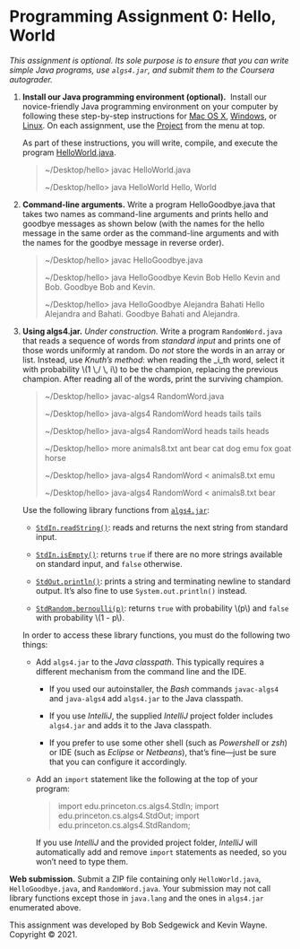 # Programming Assignment 0: Hello, World

_This assignment is optional. Its sole purpose is to ensure that you can write simple Java programs, use `algs4.jar`, and submit them to the Coursera autograder._

1.  **Install our Java programming environment (optional).**  Install our novice-friendly Java programming environment on your computer by following these step-by-step instructions for [Mac OS X](http://lift.cs.princeton.edu/java/mac), [Windows](http://lift.cs.princeton.edu/java/windows), or [Linux](http://lift.cs.princeton.edu/java/linux). On each assignment, use the [Project](hello.zip) from the menu at top.

    As part of these instructions, you will write, compile, and execute the program [HelloWorld.java](https://introcs.cs.princeton.edu/11hello/HelloWorld.java.html).

    > ~/Desktop/hello> javac HelloWorld.java
    >
    > ~/Desktop/hello> java HelloWorld
    > Hello, World



2.  **Command-line arguments.** Write a program HelloGoodbye.java that takes two names as command-line arguments and prints hello and goodbye messages as shown below (with the names for the hello message in the same order as the command-line arguments and with the names for the goodbye message in reverse order).

    > ~/Desktop/hello> javac HelloGoodbye.java
    >
    > ~/Desktop/hello> java HelloGoodbye Kevin Bob
    > Hello Kevin and Bob.
    > Goodbye Bob and Kevin.
    >
    > ~/Desktop/hello> java HelloGoodbye Alejandra Bahati
    > Hello Alejandra and Bahati.
    > Goodbye Bahati and Alejandra.



3.  **Using algs4.jar.** _Under construction._ Write a program `RandomWord.java` that reads a sequence of words from _standard input_ and prints one of those words uniformly at random. Do _not_ store the words in an array or list. Instead, use _Knuth’s method_: when reading the _i_th word, select it with probability \\(1 \\,/ \\, i\\) to be the champion, replacing the previous champion. After reading all of the words, print the surviving champion.

    > ~/Desktop/hello> javac-algs4 RandomWord.java
    >
    > ~/Desktop/hello> java-algs4 RandomWord
    > heads tails
    > tails
    >
    > ~/Desktop/hello> java-algs4 RandomWord
    > heads tails
    > heads
    >
    > ~/Desktop/hello> more animals8.txt
    > ant bear cat dog
    > emu fox goat horse
    >
    > ~/Desktop/hello> java-algs4 RandomWord < animals8.txt
    > emu
    >
    > ~/Desktop/hello> java-algs4 RandomWord < animals8.txt
    > bear

    Use the following library functions from [`algs4.jar`](https://algs4.cs.princeton.edu/code/algs4.jar):

    *   [`StdIn.readString()`](https://algs4.cs.princeton.edu/code/javadoc/edu/princeton/cs/algs4/StdIn.html#readString--): reads and returns the next string from standard input.

    *   [`StdIn.isEmpty()`](https://algs4.cs.princeton.edu/code/javadoc/edu/princeton/cs/algs4/StdIn.html#isEmpty--): returns `true` if there are no more strings available on standard input, and `false` otherwise.

    *   [`StdOut.println()`](https://algs4.cs.princeton.edu/code/javadoc/edu/princeton/cs/algs4/StdOut.html#println--): prints a string and terminating newline to standard output. It’s also fine to use `System.out.println()` instead.

    *   [`StdRandom.bernoulli(p)`](https://algs4.cs.princeton.edu/code/javadoc/edu/princeton/cs/algs4/StdRandom.html#bernoulli-double-): returns `true` with probability \\(p\\) and `false` with probability \\(1 - p\\).

    In order to access these library functions, you must do the following two things:

    *   Add `algs4.jar` to the _Java classpath_. This typically requires a different mechanism from the command line and the IDE.

        *   If you used our autoinstaller, the _Bash_ commands `javac-algs4` and `java-algs4` add `algs4.jar` to the Java classpath.

        *   If you use _IntelliJ_, the supplied _IntelliJ_ project folder includes `algs4.jar` and adds it to the Java classpath.

        *   If you prefer to use some other shell (such as _Powershell_ or _zsh_) or IDE (such as _Eclipse_ or _Netbeans_), that’s fine—just be sure that you can configure it accordingly.

    *   Add an `import` statement like the following at the top of your program:

        > import edu.princeton.cs.algs4.StdIn;
        > import edu.princeton.cs.algs4.StdOut;
        > import edu.princeton.cs.algs4.StdRandom;

        If you use _IntelliJ_ and the provided project folder, _IntelliJ_ will automatically add and remove `import` statements as needed, so you won’t need to type them.



**Web submission.** Submit a ZIP file containing only `HelloWorld.java`, `HelloGoodbye.java`, and `RandomWord.java`. Your submission may not call library functions except those in `java.lang` and the ones in `algs4.jar` enumerated above.



This assignment was developed by Bob Sedgewick and Kevin Wayne.  
Copyright © 2021.